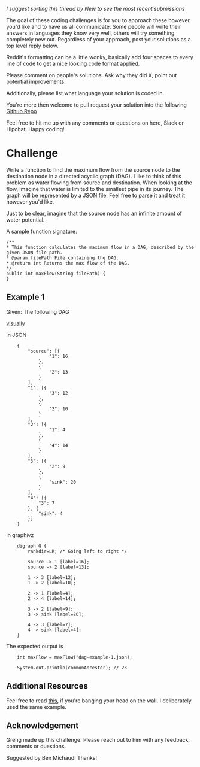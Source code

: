 _I suggest sorting this thread by *New* to see the most recent submissions_

The goal of these coding challenges is for you to approach these however you'd like and to have us all communicate. Some people will write their answers in languages they know very well, others will try something completely new out. Regardless of your approach, post your solutions as a top level reply below.

Reddit's formatting can be a little wonky, basically add four spaces to every line of code to get a nice looking code format applied.

Please comment on people's solutions. Ask why they did X, point out potential improvements.

Additionally, please list what language your solution is coded in.

You're more then welcome to pull request your solution into the following [Github Repo](https://github.com/GregHilston/Code-Foo)

Feel free to hit me up with any comments or questions on here, Slack or Hipchat. Happy coding!

# Challenge

Write a function to find the maximum flow from the source node to the destination node in a directed acyclic graph (DAG). I like to think of this problem as water flowing from source and destination. When looking at the flow, imagine that water is limited to the smallest pipe in its journey. The graph will be represented by a JSON file. Feel free to parse it and treat it however you'd like. 

Just to be clear, imagine that the source node has an infinite amount of water potential.

A sample function signature:

```
/**
* This function calculates the maximum flow in a DAG, described by the given JSON file path.
* @param filePath File containing the DAG.
* @return int Returns the max flow of the DAG.
*/
public int maxFlow(String filePath) {
}
```

## Example 1

Given: The following DAG 

[visually](https://github.com/GregHilston/Code-Foo/blob/master/Challenges/challenge_31_max_flow/dag-example-1.PNG)

in JSON

```
    {
	    "source": [{
			    "1": 16
		    },
		    {
			    "2": 13
		    }
	    ],
	    "1": [{
		    	"3": 12
		    },
	    	{
	    		"2": 10
	    	}
	    ],
	    "2": [{
		    	"1": 4
		    },
		    {
			    "4": 14
		    }
	    ],
    	"3": [{
	    		"2": 9
	    	},
	    	{
	    		"sink": 20
	    	}
    	],
	    "4": [{
	    	"3": 7
    	}, {
	    	"sink": 4
	    }]
    }
```

in graphivz

```
    digraph G {
        rankdir=LR; /* Going left to right */
      
        source -> 1 [label=16];
        source -> 2 [label=13];
    
        1 -> 3 [label=12];
        1 -> 2 [label=10];
    
        2 -> 1 [label=4];
        2 -> 4 [label=14];
    
        3 -> 2 [label=9];
        3 -> sink [label=20];
    
        4 -> 3 [label=7];
        4 -> sink [label=4];
    }
```

The expected output is

```
    int maxFlow = maxFlow("dag-example-1.json);

    System.out.println(commonAncestor); // 23
```

## Additional Resources

Feel free to read [this](https://www.geeksforgeeks.org/ford-fulkerson-algorithm-for-maximum-flow-problem/), if you're banging your head on the wall. I deliberately used the same example.

## Acknowledgement

Grehg made up this challenge. Please reach out to him with any feedback, comments or questions.

Suggested by Ben Michaud! Thanks!